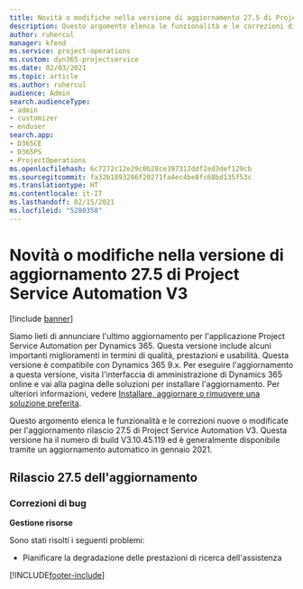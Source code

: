 ```yaml
---
title: Novità o modifiche nella versione di aggiornamento 27.5 di Project Service Automation aggiornamento rapido V3
description: Questo argomento elenca le funzionalità e le correzioni disponibili nella versione di aggiornamento 27.5 di Project Service Automation aggiornamento rapido V3.
author: ruhercul
manager: kfend
ms.service: project-operations
ms.custom: dyn365-projectservice
ms.date: 02/03/2021
ms.topic: article
ms.author: ruhercul
audience: Admin
search.audienceType:
- admin
- customizer
- enduser
search.app:
- D365CE
- D365PS
- ProjectOperations
ms.openlocfilehash: 6c7272c12e29c0b28ce397312ddf2ed3def129cb
ms.sourcegitcommit: fa32b1893286f20271fa4ec4be8fc68bd135f53c
ms.translationtype: HT
ms.contentlocale: it-IT
ms.lasthandoff: 02/15/2021
ms.locfileid: "5280358"
---
```

# <a name="whats-new-or-changed-in-project-service-automation-update-release-275-v3"></a>Novità o modifiche nella versione di aggiornamento 27.5 di Project Service Automation V3

[!include [banner](../includes/psa-now-project-operations.md)]

Siamo lieti di annunciare l'ultimo aggiornamento per l'applicazione Project Service Automation per Dynamics 365. Questa versione include alcuni importanti miglioramenti in termini di qualità, prestazioni e usabilità. Questa versione è compatibile con Dynamics 365 9.x. Per eseguire l'aggiornamento a questa versione, visita l'interfaccia di amministrazione di Dynamics 365 online e vai alla pagina delle soluzioni per installare l'aggiornamento. Per ulteriori informazioni, vedere [Installare, aggiornare o rimuovere una soluzione preferita](https://docs.microsoft.com/power-platform/admin/install-remove-preferred-solution).

Questo argomento elenca le funzionalità e le correzioni nuove o modificate per l'aggiornamento rilascio 27.5 di Project Service Automation V3. Questa versione ha il numero di build V3.10.45.119 ed è generalmente disponibile tramite un aggiornamento automatico in gennaio 2021.

## <a name="update-release-275"></a>Rilascio 27.5 dell'aggiornamento

### <a name="bug-fixes"></a>Correzioni di bug


**Gestione risorse**

Sono stati risolti i seguenti problemi:

- Pianificare la degradazione delle prestazioni di ricerca dell'assistenza


[!INCLUDE[footer-include](../includes/footer-banner.md)]
